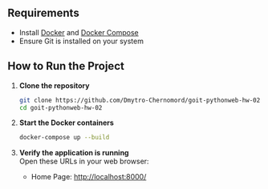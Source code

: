 ##  Requirements  
- Install [Docker](https://www.docker.com/) and [Docker Compose](https://docs.docker.com/compose/)  
- Ensure Git is installed on your system  

##  How to Run the Project  

1. **Clone the repository**  
   ```sh
   git clone https://github.com/Dmytro-Chernomord/goit-pythonweb-hw-02
   cd goit-pythonweb-hw-02
   ```

2. **Start the Docker containers**  
   ```sh
   docker-compose up --build
   ```

3. **Verify the application is running**  
   Open these URLs in your web browser:  
   - Home Page: [http://localhost:8000/](http://localhost:8000/)  



